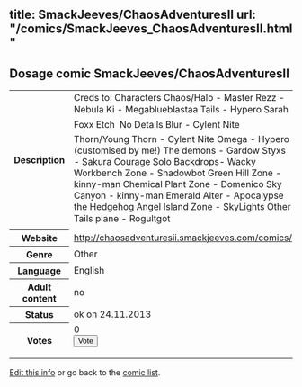 title: SmackJeeves/ChaosAdventuresII
url: "/comics/SmackJeeves_ChaosAdventuresII.html"
---
Dosage comic SmackJeeves/ChaosAdventuresII
-----------------------------------------

<p id="msg"></p>
<script type="text/javascript">
if (window.location.search === '?edit_info_mail=sent_ok') {
  var elem = document.getElementById("msg");
  elem.innerHTML = 'Edited information sucessfully sent for review, which is usually done daily. Thanks!';
  elem.className = 'ok';
}
</script>
<table class="comicinfo">
<tr>
<th>Description</th><td>Creds to: Characters Chaos/Halo - Master Rezz - Nebula Ki - Megablueblastaa Tails - Hypero Sarah  Foxx Etch  No Details Blur - Cylent Nite Thorn/Young Thorn - Cylent Nite Omega - Hypero (customised by me!) The demons - Gardow Styxs - Sakura Courage Solo Backdrops- Wacky Workbench Zone - Shadowbot Green Hill Zone - kinny-man Chemical Plant Zone - Domenico Sky Canyon - kinny-man Emerald Alter - Apocalypse the Hedgehog Angel Island Zone - SkyLights Other Tails plane - Rogultgot</td>
</tr>
<tr>
<th>Website</th><td><a href="http://chaosadventuresii.smackjeeves.com/comics/">http://chaosadventuresii.smackjeeves.com/comics/</a></td>
</tr>
<tr>
<th>Genre</th><td>Other</td>
</tr>
<tr>
<th>Language</th><td>English</td>
</tr>
<tr>
<th>Adult content</th><td>no</td>
</tr>
<tr>
<th>Status</th><td>ok on 24.11.2013</td>
</tr>
<tr>
<th>Votes</th><td>0
<form action="http://gaecounter.appspot.com/count/" method="POST">
<input name="name" type="hidden" value="SmackJeeves_ChaosAdventuresII"/>
<input name="uid" type="hidden" id="voteuid" value=""/>
<input type="submit" value="Vote"/>
</form>
</td>
</tr>
</table>
<script type="text/javascript">
var ua = navigator.userAgent;
document.getElementById("voteuid").value = ua.replace(/[^a-zA-Z0-9\._:]/g , "_");;
</script>

[Edit this info](SmackJeeves_ChaosAdventuresII_edit.html) or go back to the [comic list](../comic-index.html).
